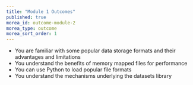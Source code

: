 ```yaml
---
title: "Module 1 Outcomes"
published: true
morea_id: outcome-module-2
morea_type: outcome
morea_sort_order: 1
---
```


  * You are familiar with some popular data storage formats and their advantages and limitations
  * You understand the benefits of memory mapped files for performance
  * You can use Python to load popular file formats
  * You understand the mechanisms underlying the datasets library